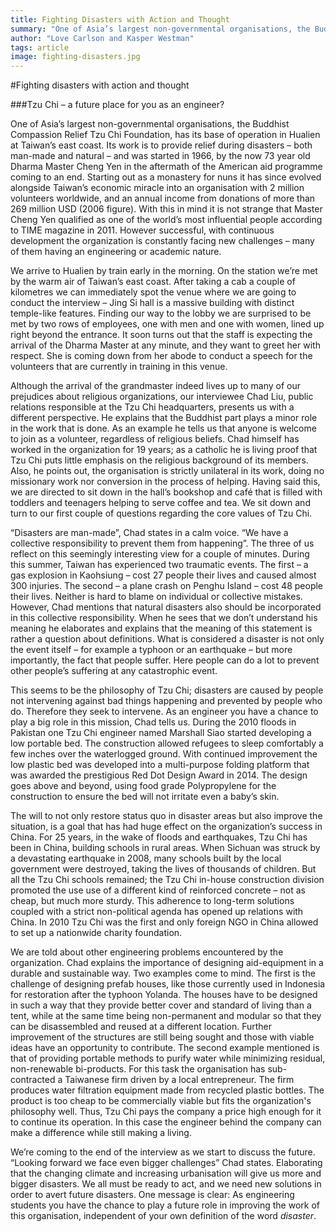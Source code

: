 ```yaml
---
title: Fighting Disasters with Action and Thought
summary: "One of Asia’s largest non-governmental organisations, the Buddhist Compassion Relief Tzu Chi Foundation, has its base of operation in Hualien at Taiwan’s east coast. Its work is to provide relief during disasters – both man-made and natural – and was started in 1966, by the now 73 year old Dharma Master Cheng Yen in the aftermath of the American aid programme coming to an end. Starting out as a monastery for nuns it has since evolved alongside Taiwan’s economic miracle into an organisation with 2 million volunteers worldwide, and an annual income from donations of more than 269 million USD."
author: "Love Carlson and Kasper Westman"
tags: article
image: fighting-disasters.jpg
---
```


#Fighting disasters with action and thought

###Tzu Chi – a future place for you as an engineer?

One of Asia’s largest non-governmental organisations, the Buddhist Compassion Relief Tzu Chi Foundation, has its base of operation in Hualien at Taiwan’s east coast. Its work is to provide relief during disasters – both man-made and natural – and was started in 1966, by the now 73 year old Dharma Master Cheng Yen in the aftermath of the American aid programme coming to an end. Starting out as a monastery for nuns it has since evolved alongside Taiwan’s economic miracle into an organisation with 2 million volunteers worldwide, and an annual income from donations of more than 269 million USD (2006 figure). With this in mind it is not strange that Master Cheng Yen qualified as one of the world’s most influential people according to TIME­ magazine in 2011. However successful, with continuous development the organization is constantly facing new challenges – many of them having an engineering or academic nature.

We arrive to Hualien by train early in the morning. On the station we’re met by the warm air of Taiwan’s east coast. After taking a cab a couple of kilometres we can immediately spot the venue where we are going to conduct the interview – Jing­ Si hall is a massive building with distinct temple-­like features. Finding our way to the lobby we are surprised to be met by two rows of employees, one with men and one with women, lined up right beyond the entrance. It soon turns out that the staff is expecting the arrival of the Dharma Master at any minute, and they want to greet her with respect. She is coming down from her abode to conduct a speech for the volunteers that are currently in training in this venue.

Although the arrival of the grandmaster indeed lives up to many of our prejudices about religious organizations, our interviewee Chad Liu, public relations responsible at the Tzu Chi headquarters, presents us with a different perspective. He explains that the Buddhist part plays a minor role in the work that is done. As an example he tells us that anyone is welcome to join as a volunteer, regardless of religious beliefs. Chad himself has worked in the organization for 19 years; as a catholic he is living proof that Tzu Chi puts little emphasis on the religious background of its members. Also, he points out, the organisation is strictly unilateral in its work, doing no missionary work nor conversion in the process of helping. Having said this, we are directed to sit down in the hall’s bookshop and café that is filled with toddlers and teenagers helping to serve coffee and tea. We sit down and turn to our first couple of questions regarding the core values of Tzu Chi.

“Disasters are man­-made”, Chad states in a calm voice. “We have a collective responsibility to prevent them from happening”. The three of us reflect on this seemingly interesting view for a couple of minutes. During this summer, Taiwan has experienced two traumatic events. The first – a gas explosion in Kaohsiung – cost 27 people their lives and caused almost 300 injuries. The second – a plane crash on Penghu Island – cost 48 people their lives. Neither is hard to blame on individual or collective mistakes. However, Chad mentions that natural disasters also should be incorporated in this collective responsibility. When he sees that we don’t understand his meaning he elaborates and explains that the meaning of this statement is rather a question about definitions. What is considered a disaster is not only the event itself – for example a typhoon or an earthquake – but more importantly, the fact that people suffer. Here people can do a lot to prevent other people’s suffering at any catastrophic event.

This seems to be the philosophy of Tzu Chi; disasters are caused by people not intervening against bad things happening and prevented by people who do. Therefore they seek to intervene. As an engineer you have a chance to play a big role in this mission, Chad tells us. During the 2010 floods in Pakistan one Tzu Chi engineer named Marshall Siao started developing a low portable bed. The construction allowed refugees to sleep comfortably a few inches over the waterlogged ground. With continued improvement the low plastic bed was developed into a multi-purpose folding platform that was awarded the prestigious Red Dot Design Award in 2014. The design goes above and beyond, using food grade Polypropylene for the construction to ensure the bed will not irritate even a baby’s skin.

The will to not only restore status quo in disaster areas but also improve the situation, is a goal that has had huge effect on the organization’s success in China. For 25 years, in the wake of floods and earthquakes, Tzu Chi has been in China, building schools in rural areas. When Sichuan was struck by a devastating earthquake in 2008, many schools built by the local government were destroyed, taking the lives of thousands of children. But all the Tzu Chi schools remained; the Tzu Chi in-house construction division promoted the use use of a different kind of reinforced concrete – not as cheap, but much more sturdy. This adherence to long-term solutions coupled with a strict non-political agenda has opened up relations with China. In 2010 Tzu Chi was the first and only foreign NGO in China allowed to set up a nationwide charity foundation.

We are told about other engineering problems encountered by the organization. Chad explains the importance of designing aid-equipment in a durable and sustainable way. Two examples come to mind. The first is the challenge of designing prefab houses, like those currently used in Indonesia for restoration after the typhoon Yolanda. The houses have to be designed in such a way that they provide better cover and standard of living than a tent, while at the same time being non-permanent and modular so that they can be disassembled and reused at a different location. Further improvement of the structures are still being sought and those with viable ideas have an opportunity to contribute. The second example mentioned is that of providing portable methods to purify water while minimizing residual, non-renewable bi-products. For this task the organisation has sub-contracted a Taiwanese firm driven by a local entrepreneur. The firm produces water filtration equipment made from recycled plastic bottles. The product is too cheap to be commercially viable but fits the organization's philosophy well. Thus, Tzu Chi pays the company a price high enough for it to continue its operation. In this case the engineer behind the company can make a difference while still making a living.  

We’re coming to the end of the interview as we start to discuss the future. “Looking forward we face even bigger challenges” Chad states. Elaborating that the changing climate and increasing urbanisation will give us more and bigger disasters. We all must be ready to act, and we need new solutions in order to avert future disasters. One message is clear: As engineering students you have the chance to play a future role in improving the work of this organisation, independent of your own definition of the word *disaster*.
